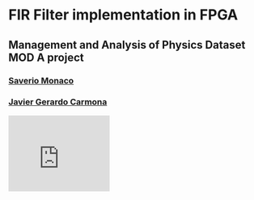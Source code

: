 # FIR Filter implementation in FPGA
## Management and Analysis of Physics Dataset MOD A project
### [Saverio Monaco](https://github.com/SaverioMonaco/)
### [Javier Gerardo Carmona](https://github.com/eigen-carmona/)  

<embed src="https://raw.githubusercontent.com/SaverioMonaco/4-Taps-FIR-Filter/116b5326c2a9bef6d870c7fa1fd9e04eeb4b0c90/tex/img/projectcompletepdf.pdf" width="200"/>
